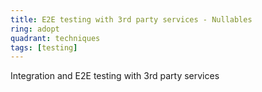 ```yaml
---
title: E2E testing with 3rd party services - Nullables
ring: adopt
quadrant: techniques
tags: [testing]
---
```


Integration and E2E testing with 3rd party services

